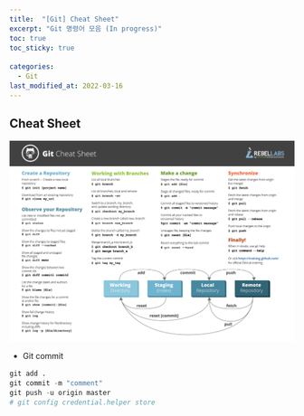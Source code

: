 ```yaml
---
title:  "[Git] Cheat Sheet"
excerpt: "Git 명령어 모음 (In progress)"
toc: true
toc_sticky: true

categories:
  - Git
last_modified_at: 2022-03-16
---
```


## Cheat Sheet
  ![gitcheatsheet](/img/gitcheatsheet.png)
  <br>

  * Git commit
  ```python
  git add .
  git commit -m "comment" 
  git push -u origin master
  # git config credential.helper store
  ```